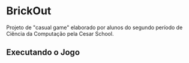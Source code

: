 # BrickOut

Projeto de "casual game" elaborado por alunos do segundo período de Ciência da Computação pela Cesar School.

 ## Executando o Jogo
